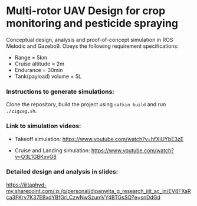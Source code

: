# Multi-rotor UAV Design for crop monitoring and pesticide spraying

Conceptual design, analysis and proof-of-concept simulation in ROS Melodic and Gazebo9. Obeys the following requirement specifications:

* Range = 5km
* Cruise altitude = 2m
* Endurance = 30min
* Tank(payload) volume = 5L

### Instructions to generate simulations:

Clone the repository, build the project using `catkin build` and run `./zigzag,sh`.

### Link to simulation videos:

* Takeoff simulation: https://www.youtube.com/watch?v=hfXiUYbE3zE​

* Cruise and Landing simulation: https://www.youtube.com/watch?v=Q3L1GBKxvG8​

### Detailed design and analysis in slides: 

https://iiitaphyd-my.sharepoint.com/:p:/g/personal/dipanwita_g_research_iiit_ac_in/EV8FXaRca3FKrv7K37EBxdYBfGrLCzwNwSzumVY4BTGsSQ?e=snDdGd
